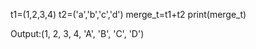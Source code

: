 t1=(1,2,3,4)
t2=('a','b','c','d')
merge_t=t1+t2
print(merge_t)

Output:(1, 2, 3, 4, 'A', 'B', 'C', 'D')
